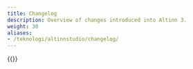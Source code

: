 ```yaml
---
title: Changelog
description: Overview of changes introduced into Altinn 3.
weight: 30
aliases:
- /teknologi/altinnstudio/changelog/
---
```


{{<children>}}